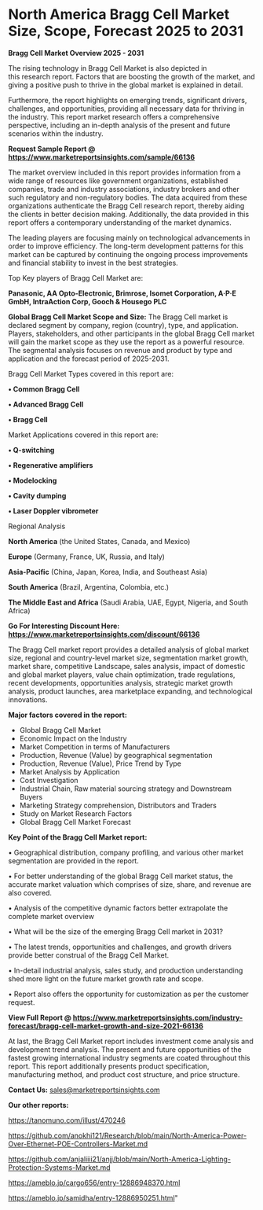 # North America Bragg Cell Market Size, Scope, Forecast 2025 to 2031

<Strong> Bragg Cell Market Overview 2025 - 2031</strong>

The rising technology in Bragg Cell Market is also depicted in this research report. Factors that are boosting the growth of the market, and giving a positive push to thrive in the global market is explained in detail.

Furthermore, the report highlights on emerging trends, significant drivers, challenges, and opportunities, providing all necessary data for thriving in the industry. This report market research offers a comprehensive perspective, including an in-depth analysis of the present and future scenarios within the industry.

<strong>Request Sample Report @ <a href=https://www.marketreportsinsights.com/sample/66136>https://www.marketreportsinsights.com/sample/66136</a></strong>

The market overview included in this report provides information from a wide range of resources like government organizations, established companies, trade and industry associations, industry brokers and other such regulatory and non-regulatory bodies. The data acquired from these organizations authenticate the Bragg Cell research report, thereby aiding the clients in better decision making. Additionally, the data provided in this report offers a contemporary understanding of the market dynamics.

The leading players are focusing mainly on technological advancements in order to improve efficiency. The long-term development patterns for this market can be captured by continuing the ongoing process improvements and financial stability to invest in the best strategies.

Top Key players of Bragg Cell Market are:

<strong>Panasonic, AA Opto-Electronic, Brimrose, Isomet Corporation, A·P·E GmbH, IntraAction Corp, Gooch & Housego PLC</strong>

<strong><b>Global Bragg Cell Market Scope and Size:</b></strong>
The Bragg Cell market is declared segment by company, region (country), type, and application. Players, stakeholders, and other participants in the global Bragg Cell market will gain the market scope as they use the report as a powerful resource. The segmental analysis focuses on revenue and product by type and application and the forecast period of 2025-2031.

Bragg Cell Market Types covered in this report are:

<strong>• Common Bragg Cell

• Advanced Bragg Cell

• Bragg Cell</strong>

Market Applications covered in this report are:

<strong>• Q-switching

• Regenerative amplifiers

• Modelocking

• Cavity dumping

• Laser Doppler vibrometer</strong> 

Regional Analysis

<strong>North America</strong> (the United States, Canada, and Mexico)

<strong>Europe</strong> (Germany, France, UK, Russia, and Italy)

<strong>Asia-Pacific</strong> (China, Japan, Korea, India, and Southeast Asia)

<strong>South America</strong> (Brazil, Argentina, Colombia, etc.)

<strong>The Middle East and Africa</strong> (Saudi Arabia, UAE, Egypt, Nigeria, and South Africa)

<strong>Go For Interesting Discount Here: <a href=https://www.marketreportsinsights.com/discount/66136>https://www.marketreportsinsights.com/discount/66136</a></strong>

The Bragg Cell market report provides a detailed analysis of global market size, regional and country-level market size, segmentation market growth, market share, competitive Landscape, sales analysis, impact of domestic and global market players, value chain optimization, trade regulations, recent developments, opportunities analysis, strategic market growth analysis, product launches, area marketplace expanding, and technological innovations.

<strong><b>Major factors covered in the report:</b></strong>
<ul>
  <li>Global Bragg Cell Market </li>
  <li>Economic Impact on the Industry</li>
  <li>Market Competition in terms of Manufacturers</li>
  <li>Production, Revenue (Value) by geographical segmentation</li>
  <li>Production, Revenue (Value), Price Trend by Type</li>
  <li>Market Analysis by Application</li>
  <li>Cost Investigation</li>
  <li>Industrial Chain, Raw material sourcing strategy and Downstream Buyers</li>
  <li>Marketing Strategy comprehension, Distributors and Traders</li>
  <li>Study on Market Research Factors</li>
  <li>Global Bragg Cell Market Forecast</li>
</ul>

<strong><b>Key Point of the Bragg Cell Market report:</b></strong>

• Geographical distribution, company profiling, and various other market segmentation are provided in the report.

• For better understanding of the global Bragg Cell market status, the accurate market valuation which comprises of size, share, and revenue are also covered.

• Analysis of the competitive dynamic factors better extrapolate the complete market overview

• What will be the size of the emerging Bragg Cell market in 2031?

• The latest trends, opportunities and challenges, and growth drivers provide better construal of the Bragg Cell Market.

• In-detail industrial analysis, sales study, and production understanding shed more light on the future market growth rate and scope.

• Report also offers the opportunity for customization as per the customer request.

<strong><b>View Full Report @ <a href=https://www.marketreportsinsights.com/industry-forecast/bragg-cell-market-growth-and-size-2021-66136>https://www.marketreportsinsights.com/industry-forecast/bragg-cell-market-growth-and-size-2021-66136</a></b></strong>


At last, the Bragg Cell Market report includes investment come analysis and development trend analysis. The present and future opportunities of the fastest growing international industry segments are coated throughout this report. This report additionally presents product specification, manufacturing method, and product cost structure, and price structure.

<strong>Contact Us:</strong>
sales@marketreportsinsights.com

<strong>Our other reports:</strong>

<a href=https://tanomuno.com/illust/470246>https://tanomuno.com/illust/470246</a>

<a href=https://github.com/anokhi121/Research/blob/main/North-America-Power-Over-Ethernet-POE-Controllers-Market.md>https://github.com/anokhi121/Research/blob/main/North-America-Power-Over-Ethernet-POE-Controllers-Market.md</a>

<a href=https://github.com/anjaliiii21/anjj/blob/main/North-America-Lighting-Protection-Systems-Market.md>https://github.com/anjaliiii21/anjj/blob/main/North-America-Lighting-Protection-Systems-Market.md</a>

<a href=https://ameblo.jp/cargo656/entry-12886948370.html>https://ameblo.jp/cargo656/entry-12886948370.html</a>

<a href=https://ameblo.jp/samidha/entry-12886950251.html>https://ameblo.jp/samidha/entry-12886950251.html</a>"
